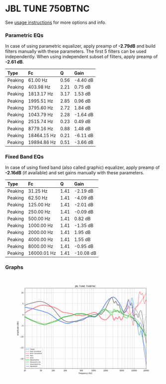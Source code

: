 # JBL TUNE 750BTNC
See [usage instructions](https://github.com/jaakkopasanen/AutoEq#usage) for more options and info.

### Parametric EQs
In case of using parametric equalizer, apply preamp of **-2.79dB** and build filters manually
with these parameters. The first 5 filters can be used independently.
When using independent subset of filters, apply preamp of **-2.61 dB**.

| Type    | Fc          |    Q | Gain     |
|:--------|:------------|:-----|:---------|
| Peaking | 61.00 Hz    | 0.56 | -4.40 dB |
| Peaking | 403.98 Hz   | 2.21 | 0.75 dB  |
| Peaking | 1813.17 Hz  | 3.17 | 1.53 dB  |
| Peaking | 1995.51 Hz  | 2.85 | 0.96 dB  |
| Peaking | 3795.60 Hz  | 2.72 | 1.84 dB  |
| Peaking | 1043.79 Hz  | 2.28 | -1.64 dB |
| Peaking | 2515.74 Hz  | 0.23 | 0.49 dB  |
| Peaking | 8779.16 Hz  | 0.88 | 1.48 dB  |
| Peaking | 18464.15 Hz | 0.21 | -6.11 dB |
| Peaking | 19894.86 Hz | 0.51 | -3.66 dB |

### Fixed Band EQs
In case of using fixed band (also called graphic) equalizer, apply preamp of **-2.16dB**
(if available) and set gains manually with these parameters.

| Type    | Fc          |    Q | Gain      |
|:--------|:------------|:-----|:----------|
| Peaking | 31.25 Hz    | 1.41 | -2.19 dB  |
| Peaking | 62.50 Hz    | 1.41 | -4.09 dB  |
| Peaking | 125.00 Hz   | 1.41 | -2.01 dB  |
| Peaking | 250.00 Hz   | 1.41 | -0.09 dB  |
| Peaking | 500.00 Hz   | 1.41 | 0.82 dB   |
| Peaking | 1000.00 Hz  | 1.41 | -1.35 dB  |
| Peaking | 2000.00 Hz  | 1.41 | 1.95 dB   |
| Peaking | 4000.00 Hz  | 1.41 | 1.55 dB   |
| Peaking | 8000.00 Hz  | 1.41 | -0.95 dB  |
| Peaking | 16000.01 Hz | 1.41 | -10.08 dB |

### Graphs
![](./JBL%20TUNE%20750BTNC.png)